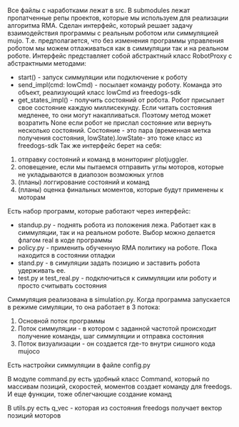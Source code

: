 Все файлы с наработками лежат в src. В submodules лежат пропатченные репы проектов, которые мы используем для реализации алгоритма RMA.
 Сделан интерфейс, который решает задачу взаимодействия программы с реальным роботом или симмуляцией mujo. Т.е. предполагается, что без изменения программы управления роботом мы можем отлаживаться как в симмуляции так и на реальном роботе. Интерфейс представляет собой абстрактный класс RobotProxy с абстрактными методами:
* start() - запуск симмуляции или подключение к роботу
* send_impl(cmd: lowCmd) - посылает команду роботу. Команда это объект, реализующий класс lowCmd из freedogs-sdk
* get_states_impl() - получить состояний от робота. Робот присылает свое состояние каждую миллисекунду. Если читать состояния медленее, то они могут накапливаться. Поэтому метод может возратить None если робот не прислал состояние или вернуть несколько состояний. Состояние - это пара (временная метка получения состояния, lowState).lowState- это тоже класс из freedogs-sdk
Так же интерфейс берет на себя:
1) отправку состояний и команд в мониторинг plotjuggler.
2) оповещение, если мы пытаемся отправить углы моторов, которые не укладываются в диапозон возможных углов
3) (планы) логгирование состояний и команд
4) (планы) оценка финальных моментов, которые будут применены к моторам

Есть набор программ, которые работают через интерфейс:
* standup.py - поднять робота из положения лежа. Работает как в симмуляции, так и на реальном роботе. Выбор можно делается флагом real в коде программы
* policy.py - применить обученную RMA политику на роботе. Пока находится в состоянии отладки
* stand.py - в симуляции задать позицию и заставить робота удерживать ее.
* test.py и test_real.py - подключиться к симмуляции или роботу и просто считывать состояния

Симмуляция реализована в simulation.py. Когда программа запускается в режиме симуляции, то она работает в 3 потока:
1) Основной поток программы
2) Поток симмуляции - в котором с заданной частотой происходит получение команды, шаг симмуляции и отправка состояния
3) Поток визуализации - он создается где-то внутри сишного кода mujoco

Есть настройки симмуляции в файле config.py

В модуле command.py есть удобный класс Command, который по массивам позиций, скоростей, моментов создает команду для freedogs. И еще функции, тоже облегчающие создание команд

В utils.py есть q_vec - которая из состояния freedogs получает вектор позиций моторов
